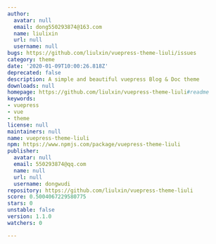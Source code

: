 ```yaml
---
author:
  avatar: null
  email: dong550293874@163.com
  name: liulixin
  url: null
  username: null
bugs: https://github.com/liulxin/vuepress-theme-liuli/issues
category: theme
date: '2020-01-09T10:00:26.818Z'
deprecated: false
description: A simple and beautiful vuepress Blog & Doc theme
downloads: null
homepage: https://github.com/liulxin/vuepress-theme-liuli#readme
keywords:
- vuepress
- vue
- theme
license: null
maintainers: null
name: vuepress-theme-liuli
npm: https://www.npmjs.com/package/vuepress-theme-liuli
publisher:
  avatar: null
  email: 550293874@qq.com
  name: null
  url: null
  username: dongwudi
repository: https://github.com/liulxin/vuepress-theme-liuli
score: 0.5004067229580775
stars: 0
unstable: false
version: 1.1.0
watchers: 0

---
```



